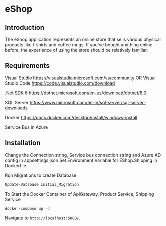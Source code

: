 # eShop

## Introduction
The eShop application represents an online store that sells various physical products like t-shirts and coffee mugs. If you've bought anything online before, the experience of using the store should be relatively familiar.

## Requirements
Visual Studio https://visualstudio.microsoft.com/vs/community
OR
Visual Studio Code https://code.visualstudio.com/download

.Net SDK 6 https://dotnet.microsoft.com/en-us/download/dotnet/6.0

SQL Server https://www.microsoft.com/en-in/sql-server/sql-server-downloads

Docker https://docs.docker.com/desktop/install/windows-install

Service Bus in Azure

## Installation
Change the Connection string, Service bus connection string and Azure AD config in appsettings.json
Set Environment Variable for EShop.Shipping in Dockerfile

Run Migrations to create Database

```bash
Update-Database Initial_Migration
```

To Start the Docker Container of ApiGateway, Product Service, Shipping Service 
```bash
docker-compose up -d
```
Navigate to `http://localhost:5000/`.